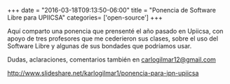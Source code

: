 +++
date = "2016-03-18T09:13:50-06:00"
title = "Ponencia de Software Libre para UPIICSA"
categories= ['open-source']
+++

Aquí comparto una ponencia que prensenté el año pasado en Upiicsa, con apoyo de tres profesores que me cederieron sus clases, sobre el uso del Software Libre y algunas de sus bondades que podríamos usar.

Dudas, aclaraciones, comentarios también en carlogilmar12@gmail.com

http://www.slideshare.net/karlogilmar1/ponencia-para-ipn-upiicsa


